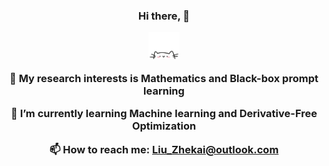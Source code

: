   <div align="center"; background-size: cover; background-position: center; padding: 20px;">
    <h3>Hi there, 👋
    <p align="center">
        <a>
            <img src="cat.webp" width="50"/>
        </a>
    </p>
    <div style="text-align: center;">
    <p>🔭 My research interests is Mathematics and Black-box prompt learning</p>
    <p>🌱 I’m currently learning Machine learning and Derivative-Free Optimization</p>
    <p>📫 How to reach me: <a href="mailto:Liu_Zhekai@outlook.com">Liu_Zhekai@outlook.com</a></p>
</div>
</div>
